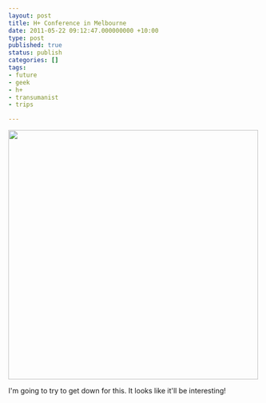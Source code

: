 ```yaml
---
layout: post
title: H+ Conference in Melbourne
date: 2011-05-22 09:12:47.000000000 +10:00
type: post
published: true
status: publish
categories: []
tags:
- future
- geek
- h+
- transumanist
- trips

---
```

<p><a href="http://humanityplus.org.au/conference/"><img src="{{ site.baseurl }}/assets/hplus-au-summit-2011-flier3.jpg" alt="" style="width:500px;" /></a></p>
<p>I'm going to try to get down for this. It looks like it'll be interesting!</p>
